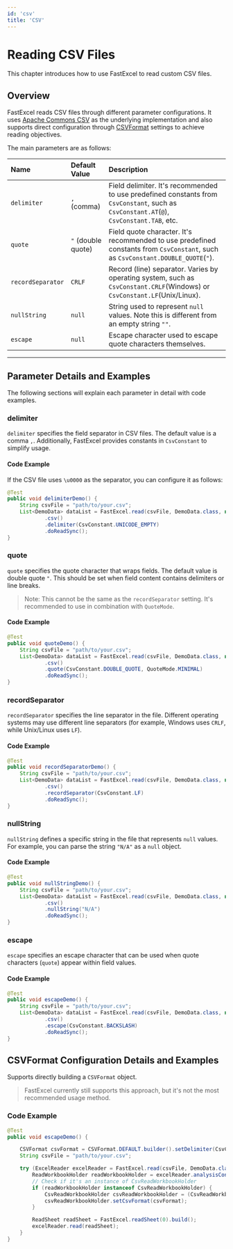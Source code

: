 ```yaml
---
id: 'csv'
title: 'CSV'
---
```


# Reading CSV Files

This chapter introduces how to use FastExcel to read custom CSV files.

## Overview

FastExcel reads CSV files through different parameter configurations. It uses [Apache Commons CSV](https://commons.apache.org/proper/commons-csv) as the underlying implementation and also supports direct configuration through [CSVFormat](https://commons.apache.org/proper/commons-csv/apidocs/org/apache/commons/csv/CSVFormat.html) settings to achieve reading objectives.

The main parameters are as follows:

| Name | Default Value | Description |
| :--- | :--- | :--- |
| `delimiter` | `,` (comma) | Field delimiter. It's recommended to use predefined constants from `CsvConstant`, such as `CsvConstant.AT`(`@`), `CsvConstant.TAB`, etc. |
| `quote` | `"` (double quote) | Field quote character. It's recommended to use predefined constants from `CsvConstant`, such as `CsvConstant.DOUBLE_QUOTE`(`"`). |
| `recordSeparator` | `CRLF` | Record (line) separator. Varies by operating system, such as `CsvConstant.CRLF`(Windows) or `CsvConstant.LF`(Unix/Linux). |
| `nullString` | `null` | String used to represent `null` values. Note this is different from an empty string `""`. |
| `escape` | `null` | Escape character used to escape quote characters themselves. |

---

## Parameter Details and Examples

The following sections will explain each parameter in detail with code examples.

### delimiter

`delimiter` specifies the field separator in CSV files. The default value is a comma `,`.
Additionally, FastExcel provides constants in `CsvConstant` to simplify usage.

#### Code Example

If the CSV file uses `\u0000` as the separator, you can configure it as follows:

```java
@Test
public void delimiterDemo() {
    String csvFile = "path/to/your.csv";
    List<DemoData> dataList = FastExcel.read(csvFile, DemoData.class, new DemoDataListener())
            .csv()
            .delimiter(CsvConstant.UNICODE_EMPTY)
            .doReadSync();
}
```

### quote

`quote` specifies the quote character that wraps fields. The default value is double quote `"`.
This should be set when field content contains delimiters or line breaks.

> Note: This cannot be the same as the `recordSeparator` setting. It's recommended to use in combination with `QuoteMode`.

#### Code Example

```java
@Test
public void quoteDemo() {
    String csvFile = "path/to/your.csv";
    List<DemoData> dataList = FastExcel.read(csvFile, DemoData.class, new DemoDataListener())
            .csv()
            .quote(CsvConstant.DOUBLE_QUOTE, QuoteMode.MINIMAL)
            .doReadSync();
}
```

### recordSeparator

`recordSeparator` specifies the line separator in the file. Different operating systems may use different line separators (for example, Windows uses `CRLF`, while Unix/Linux uses `LF`).

#### Code Example

```java
@Test
public void recordSeparatorDemo() {
    String csvFile = "path/to/your.csv";
    List<DemoData> dataList = FastExcel.read(csvFile, DemoData.class, new DemoDataListener())
            .csv()
            .recordSeparator(CsvConstant.LF)
            .doReadSync();
}
```

### nullString

`nullString` defines a specific string in the file that represents `null` values. For example, you can parse the string `"N/A"` as a `null` object.

#### Code Example

```java
@Test
public void nullStringDemo() {
    String csvFile = "path/to/your.csv";
    List<DemoData> dataList = FastExcel.read(csvFile, DemoData.class, new DemoDataListener())
            .csv()
            .nullString("N/A")
            .doReadSync();
}
```

### escape

`escape` specifies an escape character that can be used when quote characters (`quote`) appear within field values.

#### Code Example

```java
@Test
public void escapeDemo() {
    String csvFile = "path/to/your.csv";
    List<DemoData> dataList = FastExcel.read(csvFile, DemoData.class, new DemoDataListener())
            .csv()
            .escape(CsvConstant.BACKSLASH)
            .doReadSync();
}
```

## CSVFormat Configuration Details and Examples

Supports directly building a `CSVFormat` object.
> FastExcel currently still supports this approach, but it's not the most recommended usage method.

### Code Example

```java
@Test
public void escapeDemo() {

    CSVFormat csvFormat = CSVFormat.DEFAULT.builder().setDelimiter(CsvConstant.AT).build();
    String csvFile = "path/to/your.csv";

    try (ExcelReader excelReader = FastExcel.read(csvFile, DemoData.class, new DemoDataListener()).build()) {
        ReadWorkbookHolder readWorkbookHolder = excelReader.analysisContext().readWorkbookHolder();
        // Check if it's an instance of CsvReadWorkbookHolder
        if (readWorkbookHolder instanceof CsvReadWorkbookHolder) {
            CsvReadWorkbookHolder csvReadWorkbookHolder = (CsvReadWorkbookHolder) readWorkbookHolder;
            csvReadWorkbookHolder.setCsvFormat(csvFormat);
        }

        ReadSheet readSheet = FastExcel.readSheet(0).build();
        excelReader.read(readSheet);
    }
}
```
